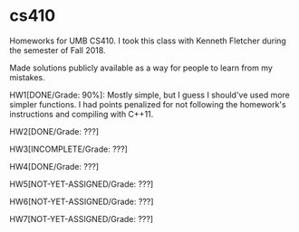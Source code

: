 # cs410
Homeworks for UMB CS410. 
I took this class with Kenneth Fletcher during the semester of Fall 2018.

Made solutions publicly available as a way for people to learn from my mistakes.

HW1[DONE/Grade: 90%]: Mostly simple, but I guess I should've used more simpler functions. I had points penalized for not following the homework's instructions and compiling with C++11.

HW2[DONE/Grade: ???]

HW3[INCOMPLETE/Grade: ???]

HW4[DONE/Grade: ???]

HW5[NOT-YET-ASSIGNED/Grade: ???]

HW6[NOT-YET-ASSIGNED/Grade: ???]

HW7[NOT-YET-ASSIGNED/Grade: ???]
